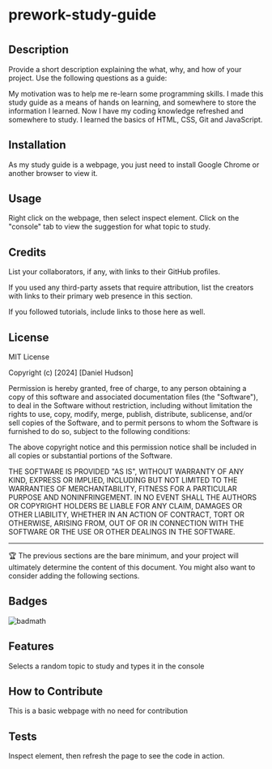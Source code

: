 # prework-study-guide
# <Your-Project-Title>

## Description

Provide a short description explaining the what, why, and how of your project. Use the following questions as a guide:

My motivation was to help me re-learn some programming skills. I made this study guide as a means of hands on learning, and somewhere to store the information I learned. Now I have my coding knowledge refreshed and somewhere to study. I learned the basics of HTML, CSS, Git and JavaScript.


## Installation

As my study guide is a webpage, you just need to install Google Chrome or another browser to view it.

## Usage

Right click on the webpage, then select inspect element. Click on the "console" tab to view the suggestion for what topic to study.

## Credits

List your collaborators, if any, with links to their GitHub profiles.

If you used any third-party assets that require attribution, list the creators with links to their primary web presence in this section.

If you followed tutorials, include links to those here as well.

## License

MIT License

Copyright (c) [2024] [Daniel Hudson]

Permission is hereby granted, free of charge, to any person obtaining a copy
of this software and associated documentation files (the "Software"), to deal
in the Software without restriction, including without limitation the rights
to use, copy, modify, merge, publish, distribute, sublicense, and/or sell
copies of the Software, and to permit persons to whom the Software is
furnished to do so, subject to the following conditions:

The above copyright notice and this permission notice shall be included in all
copies or substantial portions of the Software.

THE SOFTWARE IS PROVIDED "AS IS", WITHOUT WARRANTY OF ANY KIND, EXPRESS OR
IMPLIED, INCLUDING BUT NOT LIMITED TO THE WARRANTIES OF MERCHANTABILITY,
FITNESS FOR A PARTICULAR PURPOSE AND NONINFRINGEMENT. IN NO EVENT SHALL THE
AUTHORS OR COPYRIGHT HOLDERS BE LIABLE FOR ANY CLAIM, DAMAGES OR OTHER
LIABILITY, WHETHER IN AN ACTION OF CONTRACT, TORT OR OTHERWISE, ARISING FROM,
OUT OF OR IN CONNECTION WITH THE SOFTWARE OR THE USE OR OTHER DEALINGS IN THE
SOFTWARE.

---

🏆 The previous sections are the bare minimum, and your project will ultimately determine the content of this document. You might also want to consider adding the following sections.

## Badges

![badmath](https://img.shields.io/github/languages/top/nielsenjared/badmath)


## Features

Selects a random topic to study and types it in the console

## How to Contribute

This is a basic webpage with no need for contribution

## Tests

Inspect element, then refresh the page to see the code in action.